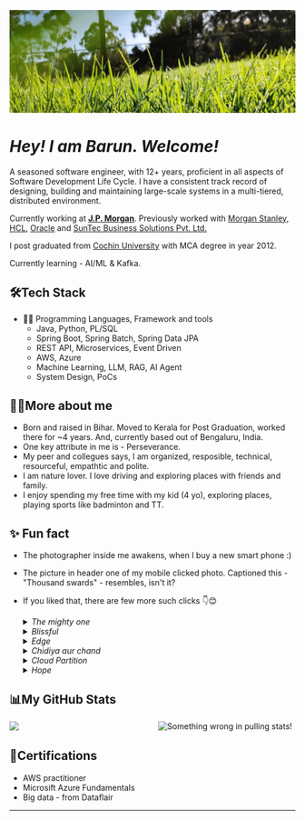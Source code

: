 ![Header](BarunClicks/ThousandSwards.jpg "Thousand Swards")
<!--
**barunkumar04/barunkumar04** is a ✨ _special_ ✨ repository because its `README.md` (this file) appears on your GitHub profile.

Here are some ideas to get you started:

- 🔭 I’m currently working on ...
- 🌱 I’m currently learning ...
- 👯 I’m looking to collaborate on ...
- 🤔 I’m looking for help with ...
- 💬 Ask me about ...
- 📫 How to reach me: ...
- 😄 Pronouns: ...
- ⚡ Fun fact: ...
-->

# <i>Hey! I am Barun. Welcome!</i>
A seasoned software engineer, with 12+ years, proficient in all aspects of Software Development Life Cycle. I have a consistent track record of designing, building and maintaining large-scale systems in a multi-tiered, distributed environment.

Currently working at <strong><a href="https://www.jpmorgan.com">J.P. Morgan</a></strong>. Previously worked with <a href="https://www.morganstanley.com">Morgan Stanley</a>, <a href="https://www.hcl.com">HCL</a>, <a href="https://www.oracle.com">Oracle</a> and <a href="https://www.suntecgroup.com">SunTec Business Solutions Pvt. Ltd.</a>  

I post graduated from <a href="https://www.cusat.ac.in">Cochin University</a> with MCA degree in year 2012.

Currently learning - AI/ML & Kafka.

## 🛠️Tech Stack
- 👩‍💻 Programming Languages, Framework and tools
  - Java, Python, PL/SQL
  - Spring Boot, Spring Batch, Spring Data JPA
  - REST API, Microservices, Event Driven
  - AWS, Azure
  - Machine Learning, LLM, RAG, AI Agent
  - System Design, PoCs

## 👨‍💼More about me 
- Born and raised in Bihar. Moved to Kerala for Post Graduation, worked there for ~4 years. And, currently based out of Bengaluru, India.
- One key attribute in me is - Perseverance. 
- My peer and collegues says, I am organized, resposible, technical, resourceful, empathtic and polite.
- I am nature lover. I love driving and exploring places with friends and family.
- I enjoy spending my free time with my kid (4 yo), exploring places, playing sports like badminton and TT.

## ✨ Fun fact 
- The photographer inside me awakens, when I buy a new smart phone :)
- The picture in header one of my mobile clicked photo. Captioned this - "Thousand swards" - resembles, isn't it?
- If you liked that, there are few more such clicks 👇😊 
  <details>
    <summary><i>The mighty one</i></summary>
    <br>
    <img align="center" alt="The Mighty One" src="BarunClicks/TheMightyOne.jpg" />
  </details>
  
  <details>
    <summary><i>Blissful</i></summary>
    <br>
    <img align="center" alt="Blissfulness" src="BarunClicks/Blissfulness.jpg" />
  </details>
  
  <details>
    <summary><i>Edge</i></summary>
    <br>
    <img align="center" alt="Edge" src="BarunClicks/AtTheEdge.jpg" />
  </details>
  
  <details>
    <summary><i>Chidiya aur chand</i></summary>
    <br>
    <img align="center" alt="ChidiyaAurChand" src="BarunClicks/ChidiyaAurChand.jpg" />
  </details>
  
  <details>
    <summary><i>Cloud Partition</i></summary>
    <br>
    <img align="center" alt="CloudPartition" src="BarunClicks/CloudPartition.jpg" />
  </details>  
  
  <details>
    <summary><i>Hope</i></summary>
    <br>
    <img align="center" alt="Hope" src="BarunClicks/Hope.jpg" />
  </details>  

## 📊My GitHub Stats
  <img  src="https://github-readme-stats.vercel.app/api?username=barunkumar04&show_icons=true&hide_border=true&theme=dark" width="48%" align="right" alt="Something wrong in pulling stats!">
  <img  src="https://github-readme-streak-stats.herokuapp.com/?user=barunkumar04&theme=gotham" width="48%" >

## 📃Certifications
  - AWS practitioner
  - Microsift Azure Fundamentals
  - Big data - from Dataflair
<hr>
